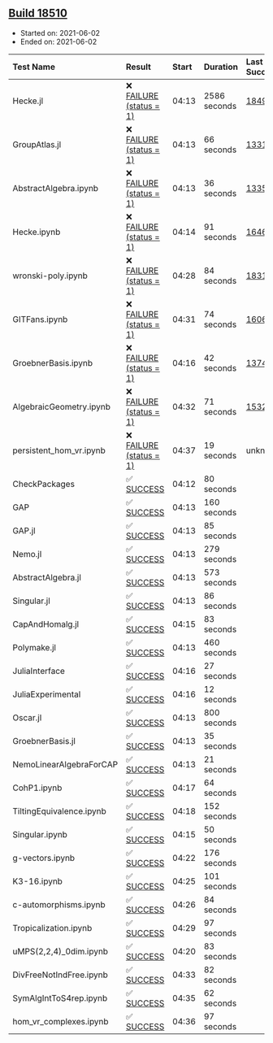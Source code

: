 ## [Build 18510](https://oscarci.mathematik.uni-kl.de/job/oscar/18510/)

* Started on: 2021-06-02
* Ended on: 2021-06-02

| Test Name    | Result | Start | Duration | Last Success | First Failure |
|:-------------|:-------|:------|:---------|:-------------|:--------------|
| Hecke.jl | ❌ [FAILURE (status = 1)](https://oscarci.mathematik.uni-kl.de/job/oscar/18510/artifact/logs/build-18510/Hecke.jl.log) | 04:13 | 2586 seconds | [18490](https://oscarci.mathematik.uni-kl.de/job/oscar/18490/) | [18491](https://oscarci.mathematik.uni-kl.de/job/oscar/18491/) |
| GroupAtlas.jl | ❌ [FAILURE (status = 1)](https://oscarci.mathematik.uni-kl.de/job/oscar/18510/artifact/logs/build-18510/GroupAtlas.jl.log) | 04:13 | 66 seconds | [13311](https://oscarci.mathematik.uni-kl.de/job/oscar/13311/) | [13312](https://oscarci.mathematik.uni-kl.de/job/oscar/13312/) |
| AbstractAlgebra.ipynb | ❌ [FAILURE (status = 1)](https://oscarci.mathematik.uni-kl.de/job/oscar/18510/artifact/logs/build-18510/AbstractAlgebra.ipynb.log) | 04:13 | 36 seconds | [13355](https://oscarci.mathematik.uni-kl.de/job/oscar/13355/) | [13356](https://oscarci.mathematik.uni-kl.de/job/oscar/13356/) |
| Hecke.ipynb | ❌ [FAILURE (status = 1)](https://oscarci.mathematik.uni-kl.de/job/oscar/18510/artifact/logs/build-18510/Hecke.ipynb.log) | 04:14 | 91 seconds | [16463](https://oscarci.mathematik.uni-kl.de/job/oscar/16463/) | [16464](https://oscarci.mathematik.uni-kl.de/job/oscar/16464/) |
| wronski-poly.ipynb | ❌ [FAILURE (status = 1)](https://oscarci.mathematik.uni-kl.de/job/oscar/18510/artifact/logs/build-18510/wronski-poly.ipynb.log) | 04:28 | 84 seconds | [18314](https://oscarci.mathematik.uni-kl.de/job/oscar/18314/) | [18315](https://oscarci.mathematik.uni-kl.de/job/oscar/18315/) |
| GITFans.ipynb | ❌ [FAILURE (status = 1)](https://oscarci.mathematik.uni-kl.de/job/oscar/18510/artifact/logs/build-18510/GITFans.ipynb.log) | 04:31 | 74 seconds | [16068](https://oscarci.mathematik.uni-kl.de/job/oscar/16068/) | [16069](https://oscarci.mathematik.uni-kl.de/job/oscar/16069/) |
| GroebnerBasis.ipynb | ❌ [FAILURE (status = 1)](https://oscarci.mathematik.uni-kl.de/job/oscar/18510/artifact/logs/build-18510/GroebnerBasis.ipynb.log) | 04:16 | 42 seconds | [13748](https://oscarci.mathematik.uni-kl.de/job/oscar/13748/) | [13749](https://oscarci.mathematik.uni-kl.de/job/oscar/13749/) |
| AlgebraicGeometry.ipynb | ❌ [FAILURE (status = 1)](https://oscarci.mathematik.uni-kl.de/job/oscar/18510/artifact/logs/build-18510/AlgebraicGeometry.ipynb.log) | 04:32 | 71 seconds | [15322](https://oscarci.mathematik.uni-kl.de/job/oscar/15322/) | [15323](https://oscarci.mathematik.uni-kl.de/job/oscar/15323/) |
| persistent_hom_vr.ipynb | ❌ [FAILURE (status = 1)](https://oscarci.mathematik.uni-kl.de/job/oscar/18510/artifact/logs/build-18510/persistent_hom_vr.ipynb.log) | 04:37 | 19 seconds | unknown | unknown |
| CheckPackages | ✅ [SUCCESS](https://oscarci.mathematik.uni-kl.de/job/oscar/18510/artifact/logs/build-18510/CheckPackages.log) | 04:12 | 80 seconds |  |  |
| GAP | ✅ [SUCCESS](https://oscarci.mathematik.uni-kl.de/job/oscar/18510/artifact/logs/build-18510/GAP.log) | 04:13 | 160 seconds |  |  |
| GAP.jl | ✅ [SUCCESS](https://oscarci.mathematik.uni-kl.de/job/oscar/18510/artifact/logs/build-18510/GAP.jl.log) | 04:13 | 85 seconds |  |  |
| Nemo.jl | ✅ [SUCCESS](https://oscarci.mathematik.uni-kl.de/job/oscar/18510/artifact/logs/build-18510/Nemo.jl.log) | 04:13 | 279 seconds |  |  |
| AbstractAlgebra.jl | ✅ [SUCCESS](https://oscarci.mathematik.uni-kl.de/job/oscar/18510/artifact/logs/build-18510/AbstractAlgebra.jl.log) | 04:13 | 573 seconds |  |  |
| Singular.jl | ✅ [SUCCESS](https://oscarci.mathematik.uni-kl.de/job/oscar/18510/artifact/logs/build-18510/Singular.jl.log) | 04:13 | 86 seconds |  |  |
| CapAndHomalg.jl | ✅ [SUCCESS](https://oscarci.mathematik.uni-kl.de/job/oscar/18510/artifact/logs/build-18510/CapAndHomalg.jl.log) | 04:15 | 83 seconds |  |  |
| Polymake.jl | ✅ [SUCCESS](https://oscarci.mathematik.uni-kl.de/job/oscar/18510/artifact/logs/build-18510/Polymake.jl.log) | 04:13 | 460 seconds |  |  |
| JuliaInterface | ✅ [SUCCESS](https://oscarci.mathematik.uni-kl.de/job/oscar/18510/artifact/logs/build-18510/JuliaInterface.log) | 04:16 | 27 seconds |  |  |
| JuliaExperimental | ✅ [SUCCESS](https://oscarci.mathematik.uni-kl.de/job/oscar/18510/artifact/logs/build-18510/JuliaExperimental.log) | 04:16 | 12 seconds |  |  |
| Oscar.jl | ✅ [SUCCESS](https://oscarci.mathematik.uni-kl.de/job/oscar/18510/artifact/logs/build-18510/Oscar.jl.log) | 04:13 | 800 seconds |  |  |
| GroebnerBasis.jl | ✅ [SUCCESS](https://oscarci.mathematik.uni-kl.de/job/oscar/18510/artifact/logs/build-18510/GroebnerBasis.jl.log) | 04:13 | 35 seconds |  |  |
| NemoLinearAlgebraForCAP | ✅ [SUCCESS](https://oscarci.mathematik.uni-kl.de/job/oscar/18510/artifact/logs/build-18510/NemoLinearAlgebraForCAP.log) | 04:13 | 21 seconds |  |  |
| CohP1.ipynb | ✅ [SUCCESS](https://oscarci.mathematik.uni-kl.de/job/oscar/18510/artifact/logs/build-18510/CohP1.ipynb.log) | 04:17 | 64 seconds |  |  |
| TiltingEquivalence.ipynb | ✅ [SUCCESS](https://oscarci.mathematik.uni-kl.de/job/oscar/18510/artifact/logs/build-18510/TiltingEquivalence.ipynb.log) | 04:18 | 152 seconds |  |  |
| Singular.ipynb | ✅ [SUCCESS](https://oscarci.mathematik.uni-kl.de/job/oscar/18510/artifact/logs/build-18510/Singular.ipynb.log) | 04:15 | 50 seconds |  |  |
| g-vectors.ipynb | ✅ [SUCCESS](https://oscarci.mathematik.uni-kl.de/job/oscar/18510/artifact/logs/build-18510/g-vectors.ipynb.log) | 04:22 | 176 seconds |  |  |
| K3-16.ipynb | ✅ [SUCCESS](https://oscarci.mathematik.uni-kl.de/job/oscar/18510/artifact/logs/build-18510/K3-16.ipynb.log) | 04:25 | 101 seconds |  |  |
| c-automorphisms.ipynb | ✅ [SUCCESS](https://oscarci.mathematik.uni-kl.de/job/oscar/18510/artifact/logs/build-18510/c-automorphisms.ipynb.log) | 04:26 | 84 seconds |  |  |
| Tropicalization.ipynb | ✅ [SUCCESS](https://oscarci.mathematik.uni-kl.de/job/oscar/18510/artifact/logs/build-18510/Tropicalization.ipynb.log) | 04:29 | 97 seconds |  |  |
| uMPS(2,2,4)_0dim.ipynb | ✅ [SUCCESS](https://oscarci.mathematik.uni-kl.de/job/oscar/18510/artifact/logs/build-18510/uMPS-2-2-4-_0dim.ipynb.log) | 04:20 | 83 seconds |  |  |
| DivFreeNotIndFree.ipynb | ✅ [SUCCESS](https://oscarci.mathematik.uni-kl.de/job/oscar/18510/artifact/logs/build-18510/DivFreeNotIndFree.ipynb.log) | 04:33 | 82 seconds |  |  |
| SymAlgIntToS4rep.ipynb | ✅ [SUCCESS](https://oscarci.mathematik.uni-kl.de/job/oscar/18510/artifact/logs/build-18510/SymAlgIntToS4rep.ipynb.log) | 04:35 | 62 seconds |  |  |
| hom_vr_complexes.ipynb | ✅ [SUCCESS](https://oscarci.mathematik.uni-kl.de/job/oscar/18510/artifact/logs/build-18510/hom_vr_complexes.ipynb.log) | 04:36 | 97 seconds |  |  |
